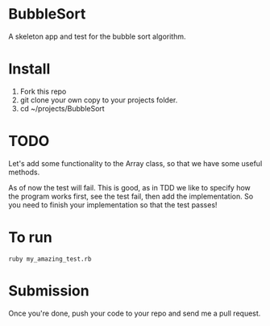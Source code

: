 BubbleSort
==========

A skeleton app and test for the bubble sort algorithm.

# Install

1. Fork this repo
2. git clone your own copy to your projects folder.
3. cd ~/projects/BubbleSort

# TODO

Let's add some functionality to the Array class, so that we have some useful
methods.

As of now the test will fail. This is good, as in TDD we like to specify how the program works first, see the test fail, then add the implementation. So you need to finish your implementation so that the test passes!

# To run

```ruby my_amazing_test.rb```

# Submission

Once you're done, push your code to your repo and send me a pull request.
